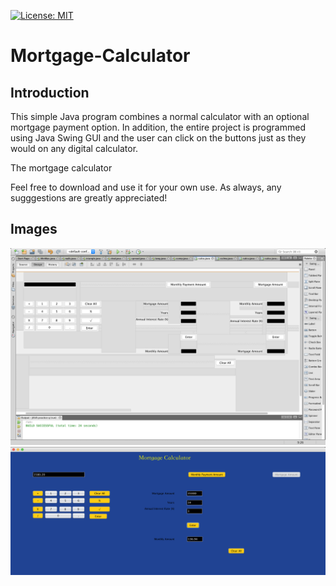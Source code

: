 [![License: MIT](https://img.shields.io/badge/License-MIT-yellow.svg)](https://opensource.org/licenses/MIT)

# Mortgage-Calculator

## Introduction

This simple Java program combines a normal calculator with an optional mortgage payment option. In addition, the entire project is programmed using Java Swing GUI and the user can click on the buttons just as they would on any digital calculator.

The mortgage calculator 

Feel free to download and use it for your own use. As always, any sugggestions are greatly appreciated!

## Images

<img src = "images/Java Swing Elements.png" >
<img src = "images/Mortgage Calculator.png">
